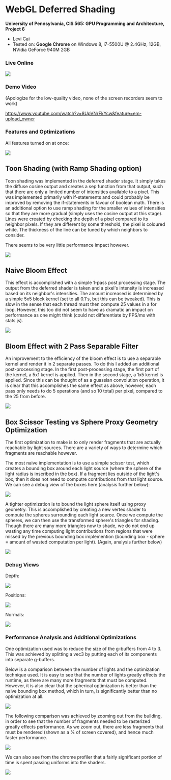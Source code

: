 WebGL Deferred Shading
======================

**University of Pennsylvania, CIS 565: GPU Programming and Architecture, Project 6**

* Levi Cai
* Tested on: **Google Chrome** on
  Windows 8, i7-5500U @ 2.4GHz, 12GB, NVidia GeForce 940M 2GB

### Live Online

[![](img/thumb.png)](http://arizonat.github.io/Project6-WebGL-Deferred-Shading/)

### Demo Video

(Apologize for the low-quality video, none of the screen recorders seem to work)

https://www.youtube.com/watch?v=8UpVNrFkYcw&feature=em-upload_owner

### Features and Optimizations

All features turned on at once:

![](img/all.PNG)

## Toon Shading (with Ramp Shading option)

Toon shading was implemented in the deferred shader stage. It simply takes the diffuse cosine output and creates a sep function from that output, such that there are only a limited number of intensities available to a pixel. This was implemented primarily with if-statements and could probably be improved by removing the if-statements in favour of boolean math. There is an additional option to use ramp shading for the smaller values of intensities so that they are more gradual (simply uses the cosine output at this stage). Lines were created by checking the depth of a pixel compared to its neighbor pixels. If they are different by some threshold, the pixel is coloured white. The thickness of the line can be tuned by which neighbors to consider.

There seems to be very little performance impact however.

![](img/toon_shading.PNG)

## Naive Bloom Effect

This effect is accomplished with a simple 1-pass post processing stage. The output from the deferred shader is taken and a pixel's intensity is increased based on its neighbor's intensities. The amount increased is determined by a simple 5x5 block kernel (set to all 0.1's, but this can be tweaked). This is slow in the sense that each thread must then compute 25 values in a for loop. However, this too did not seem to have as dramatic an impact on performance as one might think (could not differentiate by FPS/ms with stats.js).

![](img/bloom.PNG)

## Bloom Effect with 2 Pass Separable Filter

An improvement to the efficiency of the bloom effect is to use a separable kernel and render it in 2 separate passes. To do this I added an additional post-processing stage. In the first post-processing stage, the first part of the kernel, a 5x1 kernel is applied. Then in the second stage, a 1x5 kernel is applied. Since this can be thought of as a guassian convolution operation, it is clear that this accomplishes the same effect as above, however, each pass only needs to do 5 operations (and so 10 total) per pixel, compared to the 25 from before.

![](img/bloom_post2.PNG)

## Box Scissor Testing vs Sphere Proxy Geometry Optimization

The first optimization to make is to only render fragments that are actually reachable by light sources. There are a variety of ways to determine which fragments are reachable however.

The most naive implementation is to use a simple scissor test, which creates a bounding box around each light source (where the sphere of the light radius is inscribed in the box). If a fragment lies outside of the light's box, then it does not need to computre contributions from that light source. We can see a debug view of the boxes here (analysis further below):

![](img/debug_scissor.PNG)

A tighter optimization is to bound the light sphere itself using proxy geometry. This is accomplished by creating a new vertex shader to compute the spheres surrounding each light source. Once we compute the spheres, we can then use the transformed sphere's triangles for shading. Though there are many more triangles now to shade, we do not end up wasting any time computing light contributions from regions that were missed by the previous bounding box implemention (bounding box - sphere = amount of wasted computation per light). (Again, analysis further below)

![](img/debug_spheres.PNG)

### Debug Views

Depth:

![](img/depth.PNG)

Positions:

![](img/position.PNG)

Normals:

![](img/surface_normal.PNG)

### Performance Analysis and Additional Optimizations

One optimization used was to reduce the size of the g-buffers from 4 to 3. This was achieved by splitting a vec3 by putting each of its components into separate g-buffers.

Below is a comparison between the number of lights and the optimization technique used. It is easy to see that the number of lights greatly effects the runtime, as there are many more fragments that must be computed. However, it is also clear that the spherical optimization is better than the naive bounding box method, which in turn, is significantly better than no optimization at all.

![](img/fps_lights.png)

The following comparison was achieved by zooming out from the building, in order to see that the number of fragments needed to be rasterized greatly effects performance. As we zoom out, there are less fragments that must be rendered (shown as a % of screen covered), and hence much faster performance.

![](img/fps_scissor_fragments.png)

We can also see from the chrome profiler that a fairly significant portion of time is spent passing uniforms into the shaders.

![](img/chrome_profiler.PNG)
